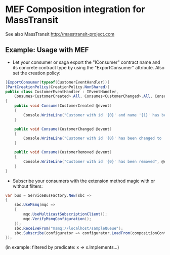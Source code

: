 # MEF Composition integration for MassTransit

See also MassTransit http://masstransit-project.com

## Example: Usage with MEF

* Let your consumer or saga export the "IConsumer" contract name and its concrete contract type by using the "ExportConsumer" attribute. Also set the creation policy:

```C#
[ExportConsumer(typeof(CustomerEventHandler))]
[PartCreationPolicy(CreationPolicy.NonShared)]
public class CustomerEventHandler : IEventHandler, 
    Consumes<CustomerCreated>.All, Consumes<CustomerChanged>.All, Consumes<CustomerRemoved>.All
{
    public void Consume(CustomerCreated @event)
    {
        Console.WriteLine("Customer with id '{0}' and name '{1}' has been created", @event.Id, @event.Name);
    }

    public void Consume(CustomerChanged @event)
    {
        Console.WriteLine("Customer with id '{0}' has been changed to '{1}'", @event.Id, @event.Name);
    }

    public void Consume(CustomerRemoved @event)
    {
        Console.WriteLine("Customer with id '{0}' has been removed", @event.Id);
    }
}
```

* Subscribe your consumers with the extension method magic with or without filters:

```C#
var bus = ServiceBusFactory.New(sbc =>
{
	sbc.UseMsmq(mqc =>
	{
		mqc.UseMulticastSubscriptionClient();
		mqc.VerifyMsmqConfiguration();
	});
	sbc.ReceiveFrom("msmq://localhost/sampleQueue");
    sbc.Subscribe(configurator => configurator.LoadFrom(compositionContainer, x => x.Implements<IEventHandler>()));
});

```
(in example: filtered by predicate: x => x.Implements...)